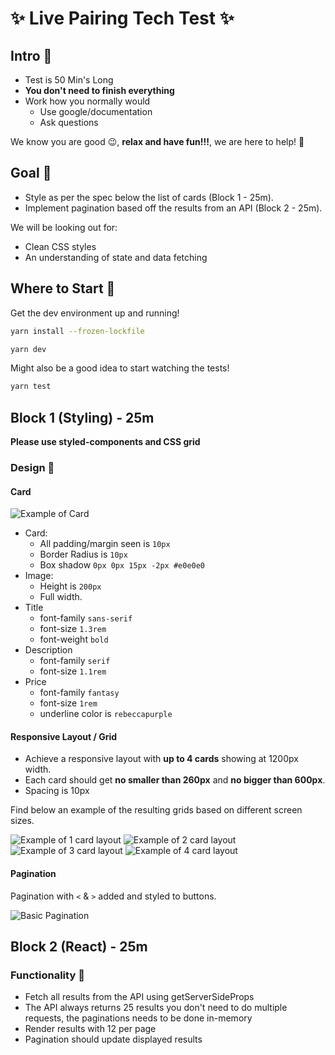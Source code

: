 # ✨ Live Pairing Tech Test ✨

## Intro 📣

- Test is 50 Min's Long
- **You don't need to finish everything**
- Work how you normally would
  - Use google/documentation
  - Ask questions

We know you are good 😉, **relax and have fun!!!**, we are here to help! 🎉

## Goal 🏁

- Style as per the spec below the list of cards (Block 1 - 25m).
- Implement pagination based off the results from an API (Block 2 - 25m).

We will be looking out for:

- Clean CSS styles
- An understanding of state and data fetching

## Where to Start 🌠

Get the dev environment up and running!

```bash
yarn install --frozen-lockfile
```

```bash
yarn dev
```

Might also be a good idea to start watching the tests!

```bash
yarn test
```

## Block 1 (Styling) - 25m

**Please use styled-components and CSS grid**

### Design 🎨

#### Card

![Example of Card](./readme-images/card-example.png)

- Card:
  - All padding/margin seen is `10px`
  - Border Radius is `10px`
  - Box shadow `0px 0px 15px -2px #e0e0e0`
- Image:
  - Height is `200px`
  - Full width.
- Title
  - font-family `sans-serif`
  - font-size `1.3rem`
  - font-weight `bold`
- Description
  - font-family `serif`
  - font-size `1.1rem`
- Price
  - font-family `fantasy`
  - font-size `1rem`
  - underline color is `rebeccapurple`

#### Responsive Layout / Grid

- Achieve a responsive layout with **up to 4 cards** showing at 1200px width.
- Each card should get **no smaller than 260px** and **no bigger than 600px**.
- Spacing is 10px

Find below an example of the resulting grids based on different screen sizes.

![Example of 1 card layout](./readme-images/1-card-layout.png)
![Example of 2 card layout](./readme-images/2-card-layout.png)
![Example of 3 card layout](./readme-images/3-card-layout.png)
![Example of 4 card layout](./readme-images/4-card-layout.png)

#### Pagination

Pagination with `<` & `>` added and styled to buttons.

![Basic Pagination](./readme-images/basic-pagination.png)

## Block 2 (React) - 25m

### Functionality 🤖

- Fetch all results from the API using getServerSideProps
- The API always returns 25 results you don't need to do multiple requests, the paginations needs to be done in-memory
- Render results with 12 per page
- Pagination should update displayed results

